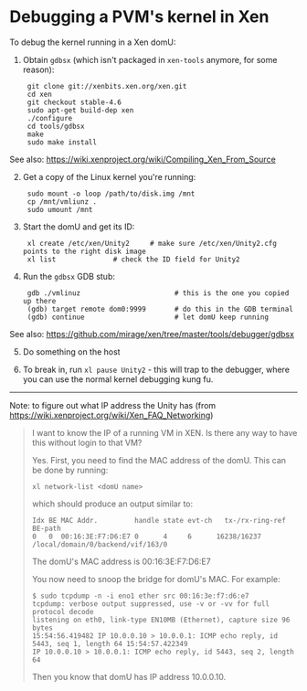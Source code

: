 # Debugging a PVM's kernel in Xen

To debug the kernel running in a Xen domU:

1. Obtain `gdbsx` (which isn't packaged in `xen-tools` anymore, for some reason): 

        git clone git://xenbits.xen.org/xen.git
        cd xen
        git checkout stable-4.6
        sudo apt-get build-dep xen
        ./configure
        cd tools/gdbsx
        make
        sudo make install
  See also: https://wiki.xenproject.org/wiki/Compiling_Xen_From_Source

2. Get a copy of the Linux kernel you're running:

        sudo mount -o loop /path/to/disk.img /mnt
        cp /mnt/vmliunz .
        sudo umount /mnt

3. Start the domU and get its ID:

        xl create /etc/xen/Unity2     # make sure /etc/xen/Unity2.cfg points to the right disk image
        xl list              # check the ID field for Unity2

4. Run the `gdbsx` GDB stub:

        gdb ./vmlinuz                       # this is the one you copied up there
        (gdb) target remote dom0:9999       # do this in the GDB terminal
        (gdb) continue                      # let domU keep running
  See also: https://github.com/mirage/xen/tree/master/tools/debugger/gdbsx

5. Do something on the host

6. To break in, run `xl pause Unity2` - this will trap to the debugger, where you can use the normal kernel debugging kung fu.

---

Note: to figure out what IP address the Unity has (from https://wiki.xenproject.org/wiki/Xen_FAQ_Networking)

> I want to know the IP of a running VM in XEN. Is there any way to have this without login to that VM?
>
> Yes. First, you need to find the MAC address of the domU. This can be done by running:
> 
> `xl network-list <domU name>`
>
> which should produce an output similar to:
> 
> ```
> Idx BE MAC Addr.         handle state evt-ch   tx-/rx-ring-ref BE-path
> 0   0  00:16:3E:F7:D6:E7 0      4     6      16238/16237       /local/domain/0/backend/vif/163/0
> ```
>
> The domU's MAC address is 00:16:3E:F7:D6:E7
> 
> You now need to snoop the bridge for domU's MAC. For example:
> 
> ```
> $ sudo tcpdump -n -i eno1 ether src 00:16:3e:f7:d6:e7 
> tcpdump: verbose output suppressed, use -v or -vv for full protocol decode
> listening on eth0, link-type EN10MB (Ethernet), capture size 96 bytes
> 15:54:56.419482 IP 10.0.0.10 > 10.0.0.1: ICMP echo reply, id 5443, seq 1, length 64 15:54:57.422349
> IP 10.0.0.10 > 10.0.0.1: ICMP echo reply, id 5443, seq 2, length 64
> ```
> 
> Then you know that domU has IP address 10.0.0.10.